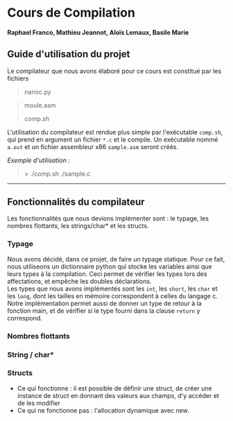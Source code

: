 # Cours de Compilation

#### Raphael Franco, Mathieu Jeannot, Aloïs Lemaux, Basile Marie

## Guide d'utilisation du projet

Le compilateur que nous avons élaboré pour ce cours est constitué par les fichiers 
>nanoc.py

>moule.asm

>comp.sh

L'utilisation du compilateur est rendue plus simple par l'exécutable `comp.sh`, qui prend en argument un fichier `*.c` et le compile. Un exécutable nommé `a.out` et un fichier assembleur x86 `sample.asm` seront créés.

_Exemple d'utilisation :_ 
> \> ./comp.sh ./sample.c

___

## Fonctionnalités du compilateur

Les fonctionnalités que nous devions implémenter sont : le typage, les nombres flottants, les strings/char* et les structs.

### Typage
Nous avons décidé, dans ce projet, de faire un typage statique. Pour ce fait, nous utiliseons un dictionnaire python qui stocke les variables ainsi que leurs types à la compilation. Ceci permet de vérifier les types lors des affectations, et empêche les doubles déclarations. <br>
Les types que nous avons implémentés sont les `int`, les `short`, les `char` et les `long`, dont les tailles en mémoire correspondent à celles du langage c.
Notre implémentation permet aussi de donner un type de retour à la fonction main, et de vérifier si le type fourni dans la clause `return` y correspond. 
### Nombres flottants

### String / char*

### Structs
- Ce qui fonctionne : il est possible de définir une struct, de créer une instance de struct en donnant des valeurs aux champs, d'y accéder et de les modifier
- Ce qui ne fonctionne pas : l'allocation dynamique avec new. 

